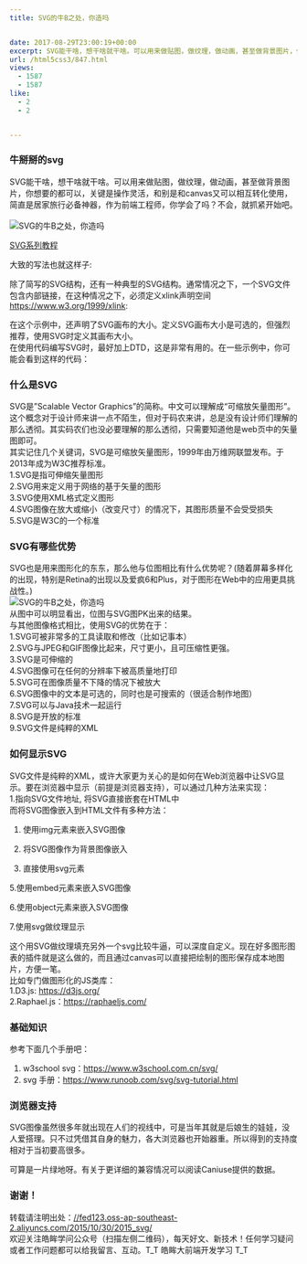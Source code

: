 ```yaml
---
title: SVG的牛B之处，你造吗


date: 2017-08-29T23:00:19+00:00
excerpt: SVG能干啥，想干啥就干啥。可以用来做贴图，做纹理，做动画，甚至做背景图片，你想要的都可以，关键是操作灵活，和别是和canvas又可以相互转化使用，简直是居家旅行必备神器，作为前端工程师，你学会了吗？不会，就抓紧开始吧。
url: /html5css3/847.html
views:
  - 1587
  - 1587
like:
  - 2
  - 2


---
```

  


### [][1]牛掰掰的svg

SVG能干啥，想干啥就干啥。可以用来做贴图，做纹理，做动画，甚至做背景图片，你想要的都可以，关键是操作灵活，和别是和canvas又可以相互转化使用，简直是居家旅行必备神器，作为前端工程师，你学会了吗？不会，就抓紧开始吧。  
<a></a>  
![SVG的牛B之处，你造吗][2] 

<a href="//fed123.oss-ap-southeast-2.aliyuncs.com/2015/11/05/2015_svg_learn/" target="_blank" rel="external">SVG系列教程</a>

大致的写法也就这样子:





除了简写的SVG结构，还有一种典型的SVG结构。通常情况之下，一个SVG文件包含内部链接，在这种情况之下，必须定义xlink声明空间<a href="https://www.w3.org/1999/xlink" target="_blank" rel="external">https://www.w3.org/1999/xlink</a>:





在这个示例中，还声明了SVG画布的大小。定义SVG画布大小是可选的，但强烈推荐，使用SVG时定义其画布大小。  
在使用代码编写SVG时，最好加上DTD，这是非常有用的。在一些示例中，你可能会看到这样的代码：





### [][3]什么是SVG

SVG是”Scalable Vector Graphics”的简称。中文可以理解成“可缩放矢量图形”。这个概念对于设计师来讲一点不陌生，但对于码农来讲，总是没有设计师们理解的那么透彻。其实码农们也没必要理解的那么透彻，只需要知道他是web页中的矢量图即可。  
其实记住几个关键词，SVG是可缩放矢量图形，1999年由万维网联盟发布。于2013年成为W3C推荐标准。  
1.SVG是指可伸缩矢量图形  
2.SVG用来定义用于网络的基于矢量的图形  
3.SVG使用XML格式定义图形  
4.SVG图像在放大或缩小（改变尺寸）的情况下，其图形质量不会受受损失  
5.SVG是W3C的一个标准

### [][4]SVG有哪些优势

SVG也是用来图形化的东东，那么他与位图相比有什么优势呢？(随着屏幕多样化的出现，特别是Retina的出现以及爱疯6和Plus，对于图形在Web中的应用更具挑战性。)  
![SVG的牛B之处，你造吗][5]  
从图中可以明显看出，位图与SVG图PK出来的结果。  
与其他图像格式相比，使用SVG的优势在于：  
1.SVG可被非常多的工具读取和修改（比如记事本）  
2.SVG与JPEG和GIF图像比起来，尺寸更小，且可压缩性更强。  
3.SVG是可伸缩的  
4.SVG图像可在任何的分辨率下被高质量地打印  
5.SVG可在图像质量不下降的情况下被放大  
6.SVG图像中的文本是可选的，同时也是可搜索的（很适合制作地图）  
7.SVG可以与Java技术一起运行  
8.SVG是开放的标准  
9.SVG文件是纯粹的XML

### [][6]如何显示SVG

SVG文件是纯粹的XML，或许大家更为关心的是如何在Web浏览器中让SVG显示。要在浏览器中显示（前提是浏览器支持），可以通过几种方法来实现：  
1.指向SVG文件地址, 将SVG直接嵌套在HTML中  
而将SVG图像嵌入到HTML文件有多种方法：





  1. 使用img元素来嵌入SVG图像
    
    
    
    

  2. 将SVG图像作为背景图像嵌入
    
    
    
    

  3. 直接使用svg元素
    
    
    
    

5.使用embed元素来嵌入SVG图像





6.使用object元素来嵌入SVG图像





7.使用svg做纹理显示





这个用SVG做纹理填充另外一个svg比较牛逼，可以深度自定义。现在好多图形图表的插件就是这么做的，而且通过canvas可以直接把绘制的图形保存成本地图片，方便一笔。  
比如专门做图形化的JS类库：  
1.D3.js: <a href="https://d3js.org/" target="_blank" rel="external">https://d3js.org/</a>  
2.Raphael.js：<a href="https://raphaeljs.com/" target="_blank" rel="external">https://raphaeljs.com/</a>

### [][7]基础知识

参考下面几个手册吧：

  1. w3school svg：<a href="https://www.w3school.com.cn/svg/" target="_blank" rel="external">https://www.w3school.com.cn/svg/</a>
  2. svg 手册：<a href="https://www.runoob.com/svg/svg-tutorial.html" target="_blank" rel="external">https://www.runoob.com/svg/svg-tutorial.html</a>

### [][8]浏览器支持

SVG图像虽然很多年就出现在人们的视线中，可是当年其就是后娘生的娃娃，没人爱搭理。只不过凭借其自身的魅力，各大浏览器也开始器重。所以得到的支持度相对于当初要高很多。

  
可算是一片绿地呀。有关于更详细的兼容情况可以阅读Caniuse提供的数据。

### [][9]谢谢！

转载请注明出处：<a href="//fed123.oss-ap-southeast-2.aliyuncs.com/2015/10/30/2015_svg/" target="_blank" rel="external">//fed123.oss-ap-southeast-2.aliyuncs.com/2015/10/30/2015_svg/</a>  
欢迎关注皓眸学问公众号（扫描左侧二维码），每天好文、新技术！任何学习疑问或者工作问题都可以给我留言、互动。T\_T 皓眸大前端开发学习 T\_T

 [1]: //fed123.oss-ap-southeast-2.aliyuncs.com/2015/10/30/2015_svg/#牛掰掰的svg "牛掰掰的svg"
 [2]: //fed123.oss-ap-southeast-2.aliyuncs.com/wp-content/uploads/2017/08/svg-3.jpg
 [3]: //fed123.oss-ap-southeast-2.aliyuncs.com/2015/10/30/2015_svg/#什么是SVG "什么是SVG"
 [4]: //fed123.oss-ap-southeast-2.aliyuncs.com/2015/10/30/2015_svg/#SVG有哪些优势 "SVG有哪些优势"
 [5]: //fed123.oss-ap-southeast-2.aliyuncs.com/wp-content/uploads/2017/08/svg1.png
 [6]: //fed123.oss-ap-southeast-2.aliyuncs.com/2015/10/30/2015_svg/#如何显示SVG "如何显示SVG"
 [7]: //fed123.oss-ap-southeast-2.aliyuncs.com/2015/10/30/2015_svg/#基础知识 "基础知识"
 [8]: //fed123.oss-ap-southeast-2.aliyuncs.com/2015/10/30/2015_svg/#浏览器支持 "浏览器支持"
 [9]: //fed123.oss-ap-southeast-2.aliyuncs.com/2015/10/30/2015_svg/#谢谢！ "谢谢！"